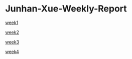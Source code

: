 # Junhan-Xue-Weekly-Report

[week1](./reports/week1.md)

[week2](./reports/week2.md)

[week3](./reports/week3.md)

[week4](./reports/week4.md)